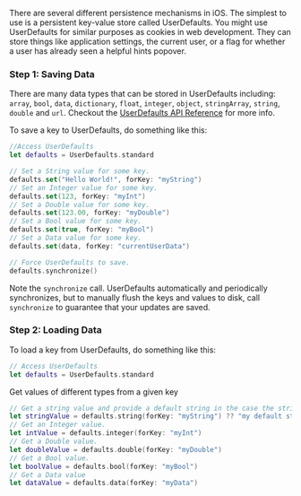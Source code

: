 There are several different persistence mechanisms in iOS. The simplest to use is a persistent key-value store called UserDefaults. You might use UserDefaults for similar purposes as cookies in web development. They can store things like application settings, the current user, or a flag for whether a user has already seen a helpful hints popover.

### Step 1: Saving Data

There are many data types that can be stored in UserDefaults including: `array`, `bool`, `data`, `dictionary`, `float`, `integer`, `object`, `stringArray`, `string`, `double` and `url`. Checkout the [UserDefaults API Reference](https://developer.apple.com/reference/foundation/userdefaults) for more info.

To save a key to UserDefaults, do something like this:

```swift
//Access UserDefaults
let defaults = UserDefaults.standard

// Set a String value for some key.
defaults.set("Hello World!", forKey: "myString")
// Set an Integer value for some key.
defaults.set(123, forKey: "myInt")
// Set a Double value for some key.
defaults.set(123.00, forKey: "myDouble")
// Set a Bool value for some key.
defaults.set(true, forKey: "myBool")
// Set a Data value for some key.
defaults.set(data, forKey: "currentUserData")

// Force UserDefaults to save.
defaults.synchronize()

```

Note the `synchronize` call. UserDefaults automatically and periodically synchronizes, but to manually flush the keys and values to disk, call `synchronize` to guarantee that your updates are saved.

### Step 2: Loading Data

To load a key from UserDefaults, do something like this:

```swift
// Access UserDefaults
let defaults = UserDefaults.standard
```

Get values of different types from a given key
```swift
// Get a string value and provide a default string in the case the string is nil.
let stringValue = defaults.string(forKey: "myString") ?? "my default string"
// Get an Integer value.
let intValue = defaults.integer(forKey: "myInt")
// Get a Double value.
let doubleValue = defaults.double(forKey: "myDouble")
// Get a Bool value.
let boolValue = defaults.bool(forKey: "myBool")
// Get a Data value
let dataValue = defaults.data(forKey: "myData")
```
